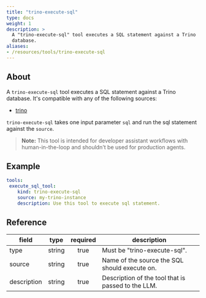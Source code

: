 ```yaml
---
title: "trino-execute-sql"
type: docs
weight: 1
description: >
  A "trino-execute-sql" tool executes a SQL statement against a Trino
  database.
aliases:
- /resources/tools/trino-execute-sql
---
```


## About

A `trino-execute-sql` tool executes a SQL statement against a Trino
database. It's compatible with any of the following sources:

- [trino](../../sources/trino.md)

`trino-execute-sql` takes one input parameter `sql` and run the sql
statement against the `source`.

> **Note:** This tool is intended for developer assistant workflows with
> human-in-the-loop and shouldn't be used for production agents.

## Example

```yaml
tools:
 execute_sql_tool:
    kind: trino-execute-sql
    source: my-trino-instance
    description: Use this tool to execute sql statement.
```

## Reference

| **field**   |                  **type**                  | **required** | **description**                                                                                  |
|-------------|:------------------------------------------:|:------------:|--------------------------------------------------------------------------------------------------|
| type        |                   string                   |     true     | Must be "trino-execute-sql".                                                                     |
| source      |                   string                   |     true     | Name of the source the SQL should execute on.                                                    |
| description |                   string                   |     true     | Description of the tool that is passed to the LLM.                                               |
